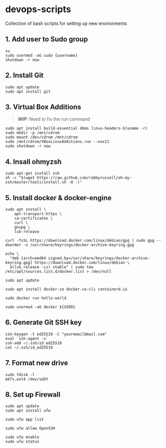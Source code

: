 # devops-scripts
Collection of bash scripts for setting up new environments

## 1. Add user to Sudo group

```
su
sudo usermod -aG sudo {username}
shutdown -r now
```

## 2. Install Git

```
sudo apt update
sudo apt install git
```

## 3. Virtual Box Additions 

> **_WIP:_** Need to fix the run command  

```
sudo apt install build-essential dkms linux-headers-$(uname -r)
sudo mkdir -p /mnt/cdrom
sudo mount /dev/cdrom /mnt/cdrom
sudo /mnt/cdrom/VBoxLinuxAdditions.run --nox11
sudo shutdown -r now
```

## 4. Insall ohmyzsh

```
sudo apt-get install zsh
sh -c "$(wget https://raw.github.com/robbyrussell/oh-my-zsh/master/tools/install.sh -O -)"
```
## 5. Install docker & docker-engine

```
sudo apt install \
    apt-transport-https \
    ca-certificates \
    curl \
    gnupg \
    lsb-release

curl -fsSL https://download.docker.com/linux/debian/gpg | sudo gpg --dearmor -o /usr/share/keyrings/docker-archive-keyring.gpg

echo \
  "deb [arch=amd64 signed-by=/usr/share/keyrings/docker-archive-keyring.gpg] https://download.docker.com/linux/debian \
  $(lsb_release -cs) stable" | sudo tee /etc/apt/sources.list.d/docker.list > /dev/null

sudo apt update

sudo apt install docker-ce docker-ce-cli containerd.io

sudo docker run hello-world

sudo usermod -aG docker ${USER}
```

## 6. Generate Git SSH key
```
ssh-keygen -t ed25519 -C "youremail@mail.com"
eval `ssh-agent -s`
ssh-add ~/.ssh/id_ed25519
cat ~/.ssh/id_ed25519
```

## 7. Format new drive
```
sudo fdisk -l
mkfs.ext4 /dev/sdXY
```

## 8. Set up Firewall

```
sudo apt update
sudo apt install ufw
```

```
sudo ufw app list
```
 
```
sudo ufw allow OpenSSH
```

```
sudo ufw enable
sudo ufw status
```